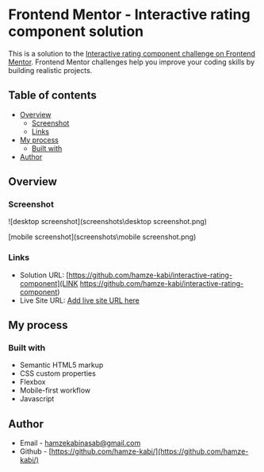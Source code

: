 # Frontend Mentor - Interactive rating component solution

This is a solution to the [Interactive rating component challenge on Frontend Mentor](https://www.frontendmentor.io/challenges/interactive-rating-component-koxpeBUmI). Frontend Mentor challenges help you improve your coding skills by building realistic projects. 

## Table of contents

- [Overview](#overview)
  - [Screenshot](#screenshot)
  - [Links](#links)
- [My process](#my-process)
  - [Built with](#built-with)
- [Author](#author)

## Overview

### Screenshot

![desktop screenshot](screenshots\desktop screenshot.png)

[mobile screenshot](screenshots\mobile screenshot.png)

### Links

- Solution URL: [https://github.com/hamze-kabi/interactive-rating-component](LINK https://github.com/hamze-kabi/interactive-rating-component)
- Live Site URL: [Add live site URL here](https://your-live-site-url.com)

## My process

### Built with

- Semantic HTML5 markup
- CSS custom properties
- Flexbox
- Mobile-first workflow
- Javascript

## Author

- Email - [hamzekabinasab@gmail.com](hamzekabinasab@gmail.com)
- Github - [https://github.com/hamze-kabi/](https://github.com/hamze-kabi/)

